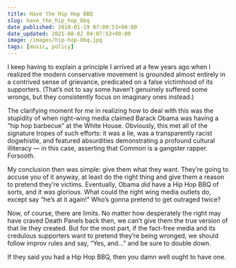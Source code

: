 ```yaml
---
title: Have the Hip Hop BBQ
slug: have_the_hip_hop_bbq
date_published: 2018-01-19 07:09:53+00:00
date_updated: 2021-08-02 04:07:53+00:00
image: /images/hip-hop-bbq.jpg
tags: [music, policy]
---
```

I keep having to explain a principle I arrived at a few years ago when I realized the modern conservative movement is grounded almost entirely in a contrived sense of grievance, predicated on a false victimhood of its supporters. (That’s not to say some haven’t genuinely suffered some wrongs, but they consistently focus on imaginary ones instead.)

The clarifying moment for me in realizing how to deal with this was the stupidity of when right-wing media claimed Barack Obama was having a “hip hop barbecue” at the White House. Obviously, this met all of the signature tropes of such efforts: it was a lie, was a transparently racist dogwhistle, and featured absurdities demonstrating a profound cultural illiteracy — in this case, asserting that Common is a gangster rapper. Forsooth.

My conclusion then was simple: give them what they want. They’re going to accuse you of it anyway, at least do the right thing and give them a reason to pretend they’re victims. Eventually, Obama *did* have a Hip Hop BBQ of sorts, and it was glorious. What could the right wing media outlets do, except say “he’s at it again!” Who’s gonna pretend to get outraged twice?

Now, of course, there are limits. No matter how desperately the right may have craved Death Panels back then, we can’t give them the true version of that lie they created. But for the most part, if the fact-free media and its credulous supporters want to pretend they’re being wronged, we should follow improv rules and say, “Yes, and…” and be sure to double down.

If they said you had a Hip Hop BBQ, then you damn well ought to have one.
